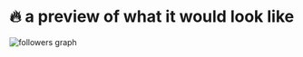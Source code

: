 # 🔥 a preview of what it would look like
![followers graph](https://github.com/user-attachments/assets/6d79b3b2-b814-4e5c-9835-271fb289b812)
